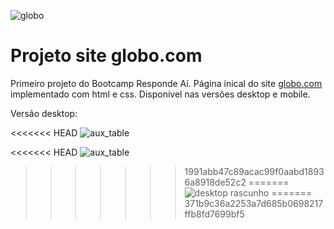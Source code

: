 ![globo](https://i.imgur.com/gjbBK6L.png)

# Projeto site globo.com

Primeiro projeto do Bootcamp Responde Aí. Página inical do site [globo.com](https://www.globo.com/) implementado com html e css. Disponível nas versões desktop e mobile.

Versão desktop:

<<<<<<< HEAD
![aux_table](https://i.imgur.com/1z9No0F.png)

<<<<<<< HEAD
![aux_table]([img]https://i.imgur.com/2kYGZVu.png)
>>>>>>> 1991abb47c89acac99f0aabd18936a8918de52c2
=======
![desktop](https://i.imgur.com/yvd5bO0.png)
>>>>>>> rascunho
=======
>>>>>>> 371b9c36a2253a7d685b0698217ffb8fd7699bf5

